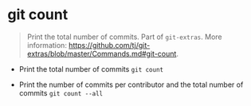 # git count
> Print the total number of commits.
> Part of `git-extras`.
> More information: <https://github.com/tj/git-extras/blob/master/Commands.md#git-count>.

- Print the total number of commits
`git count`

- Print the number of commits per contributor and the total number of commits
`git count --all`
